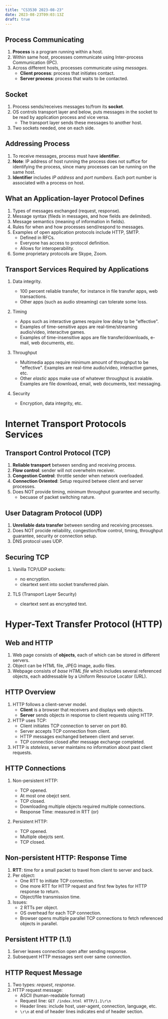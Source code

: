 ```yaml
---
title: "CS3530 2023-08-23"
date: 2023-08-23T09:03:13Z
draft: true
---
```


## Process Communicating

1. **Process** is a program running within a host.
2. Within same host, processes communicate using Inter-process Communication (IPC).
3. Across different hosts, processes communicate using _messages_.
    - **Client process**: process that initiates contact.
    - **Server process**: process that waits to be contacted.

## Socket

1. Process sends/receives messages to/from its **socket**.
2. OS controls transport layer and below, puts messages in the socket to be read by application process and vice versa. 
    - The transport layer sends these messages to another host.
3. Two sockets needed, one on each side.

## Addressing Process

1. To receive messages, process must have **identifier**.
2. **Note**: IP address of host running the process does not suffice for identifying the process, since many processes can be running on the same host.
3. **Identifier** includes _IP address_ and _port numbers_. Each port number is associated with a process on host.

## What an Application-layer Protocol Defines

1. Types of messages exchanged (request, response).
2. Message syntax (fileds in messages, and how fields are delimited).
3. Message semantics (meaning of information in fields).
4. Rules for when and how processes send/respond to messages.
5. Examples of open application protocols include HTTP, SMTP.
    - Defined in RFCs.
    - Everyone has access to protocol definition.
    - Allows for interoperability.
6. Some proprietary protocols are Skype, Zoom.

## Transport Services Required by Applications

1. Data integrity.
    - 100 percent reliable transfer, for instance in file transfer apps, web transactions.
    - Other apps (such as audio streaming) can tolerate some loss.

2. Timing
    - Apps such as interactive games require low delay to be "effective".
    - Examples of time-sensitive apps are real-time/streaming audio/video, interacitve games.
    - Examples of time-insensitive apps are file transfer/downloads, e-mail, web documents, etc.

3. Throughput
    - Multimedia apps require minimum amount of throughput to be "effective". Examples are real-time audio/video, interactive games, etc.
    - Other _elastic_ apps make use of whatever throughput is avaiable. Examples are file download, email, web documents, text messaging.

4. Security
    - Encryption, data integrity, etc.

# Internet Transport Protocols Services

## Transport Control Protocol (TCP)
1. **Reliable transport** between sending and receiving process.
2. **Flow control**: sender will not overwhelm receiver.
3. **Congestion Control**: throttle sender when network overloaded.
4. **Connection Oriented**: Setup required betwee client and server processes.
5. Does NOT provide timing, minimum throughput guarantee and security.
    - becuase of packet switching nature.

## User Datagram Protocol (UDP)
1. **Unreliable data transfer** between sending and receiving processes.
2. Does NOT procide reliability, congestion/flow control, timing, throughput guarantee, security or connection setup.
3. DNS protocol uses UDP.

## Securing TCP
1. Vanilla TCP/UDP sockets:
    - no encryption.
    - cleartext sent into socket transferred plain.

2. TLS (Transport Layer Security)
    - cleartext sent as encrypted text.

# Hyper-Text Transfer Protocol (HTTP)

## Web and HTTP

1. Web page consists of **objects**, each of which can be stored in different servers.
2. Object can be HTML file, JPEG image, audio files.
3. Webpage consists of _base HTML file_ which includes several referenced objects, each addressable by a Uniform Resource Locator (URL).

## HTTP Overview

1. HTTP follows a client-server model.
    - **Client** is a browser that receivers and displays web objects.
    - **Server** sends objects in response to client requests using HTTP.
2. HTTP uses TCP:
    - Client initiates TCP connection to server on port 80.
    - Server accepts TCP connection from client.
    - HTTP messages exchanged between client and server.
    - TCP connection closed after message exchange completed.
3. HTTP is _stateless_, server maintains no information about past client requests.

## HTTP Connections

1. Non-persistent HTTP:
    - TCP opened.
    - At most one obejct sent.
    - TCP closed.
    - Downloading multiple objects required multiple connections.
    - Response Time: measured in RTT (or)

2. Persistent HTTP:
    - TCP opened.
    - Multiple obejcts sent.
    - TCP closed.

## Non-persistent HTTP: Response Time
1. **RTT**: time for a small packet to travel from client to server and back.
2. Per object:
    - One RTT to initiate TCP connection.
    - One more RTT for HTTP request and first few bytes for HTTP response to return.
    - Object/file transmission time.
3. Issues:
    - 2 RTTs per object.
    - OS overhead for each TCP connection.
    - Browser opens multiple parallel TCP connections to fetch referenced objects in parallel.

## Persistent HTTP (1.1)
1. Server leaves connection open after sending response.
2. Subsequent HTTP messages sent over same connection.

## HTTP Request Message
1. Two types: _request_, _response_.
2. HTTP request message:
    - ASCII (human-readable format)
    - Request line: `GET /index.html HTTP/1.1\r\n`
    - Header lines: include host, user-agent, connection, language, etc.
    - `\r\n` at end of header lines indicates end of header section.
